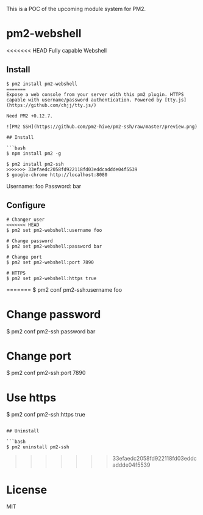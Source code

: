 
This is a POC of the upcoming module system for PM2.

# pm2-webshell

<<<<<<< HEAD
Fully capable Webshell

## Install

```
$ pm2 install pm2-webshell
=======
Expose a web console from your server with this pm2 plugin. HTTPS capable with username/password authentication. Powered by [tty.js](https://github.com/chjj/tty.js/)

Need PM2 +0.12.7.

![PM2 SSH](https://github.com/pm2-hive/pm2-ssh/raw/master/preview.png)

## Install

```bash
$ npm install pm2 -g

$ pm2 install pm2-ssh
>>>>>>> 33efaedc2058fd922118fd03eddcaddde04f5539
$ google-chrome http://localhost:8080
```

Username: foo
Password: bar

## Configure

```
# Changer user
<<<<<<< HEAD
$ pm2 set pm2-webshell:username foo

# Change password
$ pm2 set pm2-webshell:password bar

# Change port
$ pm2 set pm2-webshell:port 7890

# HTTPS
$ pm2 set pm2-webshell:https true
````
=======
$ pm2 conf pm2-ssh:username foo

# Change password
$ pm2 conf pm2-ssh:password bar

# Change port
$ pm2 conf pm2-ssh:port 7890

# Use https
$ pm2 conf pm2-ssh:https true
```

## Uninstall

```bash
$ pm2 uninstall pm2-ssh
```
>>>>>>> 33efaedc2058fd922118fd03eddcaddde04f5539

# License

MIT

